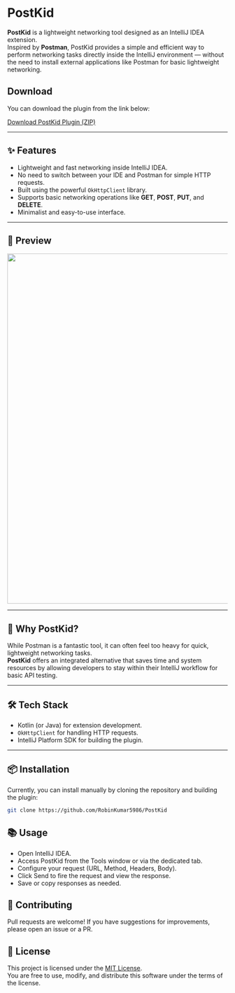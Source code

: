# PostKid

**PostKid** is a lightweight networking tool designed as an IntelliJ IDEA extension.  
Inspired by **Postman**, PostKid provides a simple and efficient way to perform networking tasks directly inside the IntelliJ environment — without the need to install external applications like Postman for basic lightweight networking.

## Download

You can download the plugin from the link below:

[Download PostKid Plugin (ZIP)](https://github.com/RobinKumar5986/PostKid/blob/master/src/main/PostKid-1.0-SNAPSHOT.zip)

---
## ✨ Features

- Lightweight and fast networking inside IntelliJ IDEA.
- No need to switch between your IDE and Postman for simple HTTP requests.
- Built using the powerful `OkHttpClient` library.
- Supports basic networking operations like **GET**, **POST**, **PUT**, and **DELETE**.
- Minimalist and easy-to-use interface.

---
## 📸 Preview

<img src="https://github.com/user-attachments/assets/d7a89df5-4a28-4177-96d6-b9c3a14a2f3a" width="800"/>

---
## 🚀 Why PostKid?

While Postman is a fantastic tool, it can often feel too heavy for quick, lightweight networking tasks.  
**PostKid** offers an integrated alternative that saves time and system resources by allowing developers to stay within their IntelliJ workflow for basic API testing.

---
## 🛠️ Tech Stack

- Kotlin (or Java) for extension development.
- `OkHttpClient` for handling HTTP requests.
- IntelliJ Platform SDK for building the plugin.

---

## 📦 Installation

Currently, you can install manually by cloning the repository and building the plugin:

```bash
git clone https://github.com/RobinKumar5986/PostKid
```

## 📚 Usage
- Open IntelliJ IDEA.
- Access PostKid from the Tools window or via the dedicated tab.
- Configure your request (URL, Method, Headers, Body).
- Click Send to fire the request and view the response.
- Save or copy responses as needed.

## 🤝 Contributing

Pull requests are welcome!
If you have suggestions for improvements, please open an issue or a PR.

## 📄 License

This project is licensed under the [MIT License](LICENSE).  
You are free to use, modify, and distribute this software under the terms of the license.

